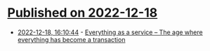 # [Published on 2022-12-18](index.md)

* [2022-12-18, 16:10:44](https://news.ycombinator.com/item?id=34039028) - [Everything as a service – The age where everything has become a transaction](https://curiositysink.substack.com/p/everything-as-a-service)
